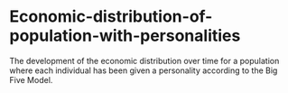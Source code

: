 # Economic-distribution-of-population-with-personalities
The development of the economic distribution over time for a population where each individual has been given a personality according to the Big Five Model.
